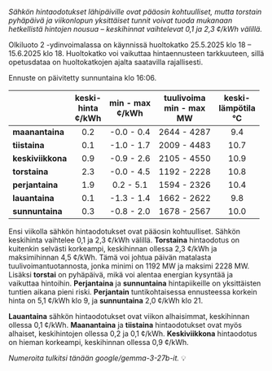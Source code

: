 *Sähkön hintaodotukset lähipäiville ovat pääosin kohtuulliset, mutta torstain pyhäpäivä ja viikonlopun yksittäiset tunnit voivat tuoda mukanaan hetkellistä hintojen nousua – keskihinnat vaihtelevat 0,1 ja 2,3 ¢/kWh välillä.*

Olkiluoto 2 -ydinvoimalassa on käynnissä huoltokatko 25.5.2025 klo 18 – 15.6.2025 klo 18. Huoltokatko voi vaikuttaa hintaennusteen tarkkuuteen, sillä opetusdataa on huoltokatkojen ajalta saatavilla rajallisesti.

Ennuste on päivitetty sunnuntaina klo 16:06.

| <pv>  | keski-<br>hinta<br>¢/kWh | min - max<br>¢/kWh | tuulivoima<br>min - max<br>MW | keski-<br>lämpötila<br>°C |
|:-------------|:----------------:|:----------------:|:-------------:|:-------------:|
| **maanantaina** | 0.2 | -0.0 - 0.4 | 2644 - 4287 | 9.4 |
| **tiistaina** | 0.1 | -1.0 - 1.7 | 2009 - 4483 | 10.7 |
| **keskiviikkona** | 0.9 | -0.9 - 2.6 | 2105 - 4550 | 10.9 |
| **torstaina** | 2.3 | -0.0 - 4.5 | 1192 - 2228 | 10.8 |
| **perjantaina** | 1.9 | 0.2 - 5.1 | 1594 - 2326 | 10.4 |
| **lauantaina** | 0.1 | -1.3 - 1.4 | 1662 - 2622 | 9.8 |
| **sunnuntaina** | 0.3 | -0.8 - 2.0 | 1678 - 2567 | 10.0 |

Ensi viikolla sähkön hintaodotukset ovat pääosin kohtuulliset. Sähkön keskihinta vaihtelee 0,1 ja 2,3 ¢/kWh välillä. **Torstaina** hintaodotus on kuitenkin selvästi korkeampi, keskihinnan ollessa 2,3 ¢/kWh ja maksimihinnan 4,5 ¢/kWh. Tämä voi johtua päivän matalasta tuulivoimantuotannosta, jonka minimi on 1192 MW ja maksimi 2228 MW. Lisäksi **torstai** on pyhäpäivä, mikä voi alentaa energian kysyntää ja vaikuttaa hintoihin. **Perjantaina** ja **sunnuntaina** hintapiikeille on yksittäisten tuntien aikana pieni riski. **Perjantain** tuntikohtaisessa ennusteessa korkein hinta on 5,1 ¢/kWh klo 9, ja **sunnuntaina** 2,0 ¢/kWh klo 21. 

**Lauantaina** sähkön hintaodotukset ovat viikon alhaisimmat, keskihinnan ollessa 0,1 ¢/kWh. **Maanantaina** ja **tiistaina** hintaodotukset ovat myös alhaiset, keskihintojen ollessa 0,2 ja 0,1 ¢/kWh. **Keskiviikkona** hintaodotus on hieman korkeampi, keskihinnan ollessa 0,9 ¢/kWh.

*Numeroita tulkitsi tänään google/gemma-3-27b-it.* 💡
